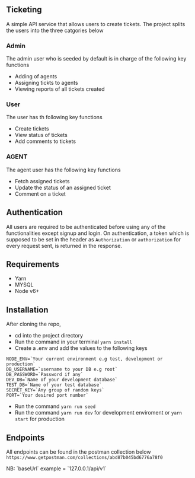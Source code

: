 ## Ticketing

A simple API service that allows users to create tickets. The project splits the users into the three catgories below

### Admin

The admin user who is seeded by default is in charge of the following key functions
* Adding of agents
* Assigning tickts to agents
* Viewing reports of all tickets created

### User

The user has th following key functions
* Create tickets
* View status of tickets
* Add comments to tickets

### AGENT

The agent user has the following key functions
* Fetch assigned tickets
* Update the status of an assigned ticket
* Comment on a ticket

## Authentication
All users are required to be authenticated before using any of the functionalities except signup and login.
On authentication, a token which is supposed to be set in the header as `Authorization` or `authorization` for every request sent, is returned in the response.

## Requirements
* Yarn
* MYSQL
* Node v6+

## Installation
After cloning the repo,
* cd into the project directory
* Run the command in your terminal `yarn install`
* Create a .env and add the values to the following keys
```
NODE_ENV=`Your current environment e.g test, development or production`
DB_USERNAME=`username to your DB e.g root`
DB_PASSWORD=`Password if any`
DEV_DB=`Name of your development database`
TEST_DB=`Name of your test database`
SECRET_KEY=`Any group of random keys`
PORT=`Your desired port number`
```
* Run the command `yarn run seed`
* Run the command `yarn run dev` for development enviroment or `yarn start` for production

## Endpoints
All endpoints can be found in the postman collection below
`https://www.getpostman.com/collections/abd87b045bd6776a78f0`
<p/>
NB: `baseUrl` example = `127.0.0.1/api/v1`
